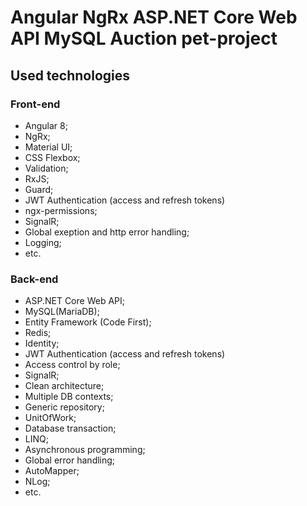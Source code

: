 # Angular NgRx ASP.NET Core Web API MySQL Auction pet-project
## Used technologies
### Front-end
* Angular 8;
* NgRx;
* Material UI;
* CSS Flexbox;
* Validation;
* RxJS;
* Guard;
* JWT Authentication (access and refresh tokens)
* ngx-permissions;
* SignalR;
* Global exeption and http error handling;
* Logging;
* etc.
### Back-end
* ASP.NET Core Web API;
* MySQL(MariaDB);
* Entity Framework (Code First);
* Redis;
* Identity;
* JWT Authentication (access and refresh tokens)
* Access control by role;
* SignalR;
* Clean architecture;
* Multiple DB contexts;
* Generic repository;
* UnitOfWork;
* Database transaction;
* LINQ;
* Asynchronous programming;						
* Global error handling;
* AutoMapper;
* NLog;
* etc.